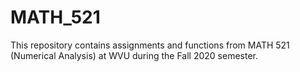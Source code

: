 # MATH_521

This repository contains assignments and functions from MATH 521 (Numerical Analysis) at WVU during the Fall 2020 semester.
